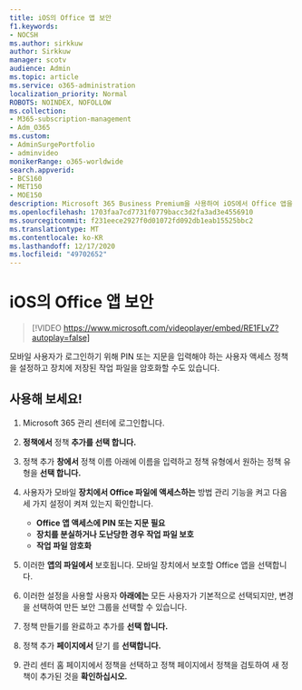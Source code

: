 ```yaml
---
title: iOS의 Office 앱 보안
f1.keywords:
- NOCSH
ms.author: sirkkuw
author: Sirkkuw
manager: scotv
audience: Admin
ms.topic: article
ms.service: o365-administration
localization_priority: Normal
ROBOTS: NOINDEX, NOFOLLOW
ms.collection:
- M365-subscription-management
- Adm_O365
ms.custom:
- AdminSurgePortfolio
- adminvideo
monikerRange: o365-worldwide
search.appverid:
- BCS160
- MET150
- MOE150
description: Microsoft 365 Business Premium을 사용하여 iOS에서 Office 앱을 보호하는 방법을 배워야 합니다.
ms.openlocfilehash: 1703faa7cd7731f0779bacc3d2fa3ad3e4556910
ms.sourcegitcommit: f231eece2927f0d01072fd092db1eab15525bbc2
ms.translationtype: MT
ms.contentlocale: ko-KR
ms.lasthandoff: 12/17/2020
ms.locfileid: "49702652"
---
```

# <a name="secure-office-apps-on-ios"></a>iOS의 Office 앱 보안

> [!VIDEO https://www.microsoft.com/videoplayer/embed/RE1FLvZ?autoplay=false]

모바일 사용자가 로그인하기 위해 PIN 또는 지문을 입력해야 하는 사용자 액세스 정책을 설정하고 장치에 저장된 작업 파일을 암호화할 수도 있습니다.

## <a name="try-it"></a>사용해 보세요!

1. Microsoft 365 관리 센터에 로그인합니다.
1. **정책에서** 정책 **추가를 선택 합니다.**
1. 정책 추가 **창에서** 정책 이름 아래에 이름을 입력하고 정책 유형에서 원하는 정책 유형을 **선택 합니다.**
1. 사용자가 모바일 **장치에서 Office 파일에 액세스하는** 방법 관리 기능을 켜고 다음 세 가지 설정이 켜져 있는지 확인합니다.
    - **Office 앱 액세스에 PIN 또는 지문 필요**
    - **장치를 분실하거나 도난당한 경우 작업 파일 보호**
    - **작업 파일 암호화**

1. 이러한 **앱의 파일에서** 보호됩니다. 모바일 장치에서 보호할 Office 앱을 선택합니다.
1. 이러한 설정을 사용할 사용자 **아래에는** 모든 사용자가 기본적으로 선택되지만, 변경을 선택하여 만든 보안 그룹을 선택할 수 있습니다. 
1. 정책 만들기를 완료하고 추가를 **선택 합니다.**
1. 정책 추가 **페이지에서** 닫기 를 **선택합니다.**
1. 관리 센터 홈 페이지에서 정책을 선택하고 정책 페이지에서  정책을 검토하여 새 정책이 추가된 것을 **확인하십시오.**